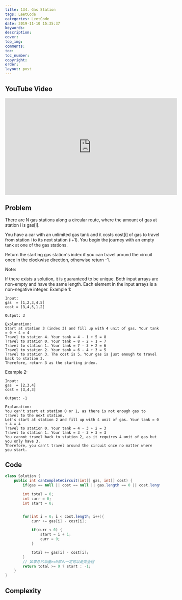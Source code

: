 ```yaml
---
title: 134. Gas Station
tags: LeetCode
categories: LeetCode
date: 2019-11-10 15:35:37
keywords:
description:
cover:
top_img:
comments:
toc:
toc_number:
copyright:
order:
layout: post
---
```


## YouTube Video

<iframe width="560" height="315" src="https://www.youtube.com/embed/bkXokc5hh14" frameborder="0" allow="accelerometer; autoplay; encrypted-media; gyroscope; picture-in-picture" allowfullscreen></iframe>

## Problem

There are N gas stations along a circular route, where the amount of gas at station i is gas[i].

You have a car with an unlimited gas tank and it costs cost[i] of gas to travel from station i to its next station (i+1). You begin the journey with an empty tank at one of the gas stations.

Return the starting gas station's index if you can travel around the circuit once in the clockwise direction, otherwise return -1.

Note:

If there exists a solution, it is guaranteed to be unique.
Both input arrays are non-empty and have the same length.
Each element in the input arrays is a non-negative integer.
Example 1:

```
Input:
gas  = [1,2,3,4,5]
cost = [3,4,5,1,2]

Output: 3

Explanation:
Start at station 3 (index 3) and fill up with 4 unit of gas. Your tank = 0 + 4 = 4
Travel to station 4. Your tank = 4 - 1 + 5 = 8
Travel to station 0. Your tank = 8 - 2 + 1 = 7
Travel to station 1. Your tank = 7 - 3 + 2 = 6
Travel to station 2. Your tank = 6 - 4 + 3 = 5
Travel to station 3. The cost is 5. Your gas is just enough to travel back to station 3.
Therefore, return 3 as the starting index.
```

Example 2:

```
Input:
gas  = [2,3,4]
cost = [3,4,3]

Output: -1

Explanation:
You can't start at station 0 or 1, as there is not enough gas to travel to the next station.
Let's start at station 2 and fill up with 4 unit of gas. Your tank = 0 + 4 = 4
Travel to station 0. Your tank = 4 - 3 + 2 = 3
Travel to station 1. Your tank = 3 - 3 + 3 = 3
You cannot travel back to station 2, as it requires 4 unit of gas but you only have 3.
Therefore, you can't travel around the circuit once no matter where you start.
```

## Code

```java
class Solution {
    public int canCompleteCircuit(int[] gas, int[] cost) {
        if(gas == null || cost == null || gas.length == 0 || cost.length == 0) return -1;

        int total = 0;
        int curr = 0;
        int start = 0;


        for(int i = 0; i < cost.length; i++){
            curr += gas[i] - cost[i];

            if(curr < 0) {
                start = i + 1;
                curr = 0;
            }

            total += gas[i] - cost[i];
        }
        // 如果总的油量>=0那么一定可以走完全程
        return total >= 0 ? start : -1;
    }
}
```

## Complexity
